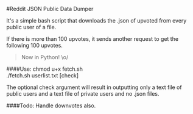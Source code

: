 #Reddit JSON Public Data Dumper

It's a simple bash script that downloads the .json of upvoted from every public user of a file.

If there is more than 100 upvotes, it sends another request to get the following 100 upvotes.

> Now in Python! \o/

####Use:
chmod u+x fetch.sh  
./fetch.sh userlist.txt [check]

The optional check argument will result in outputting only a text file of public users and a text file of private users and no .json files.

####Todo:
Handle downvotes also.